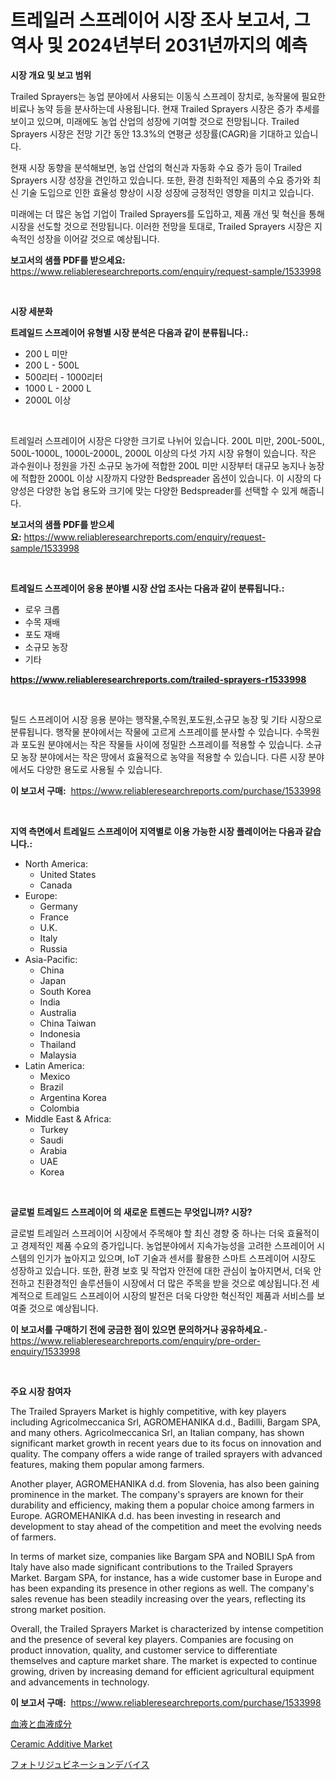 <p><h1>트레일러 스프레이어 시장 조사 보고서, 그 역사 및 2024년부터 2031년까지의 예측</h1></p><p><strong>시장 개요 및 보고 범위</strong></p>
<p><p>Trailed Sprayers는 농업 분야에서 사용되는 이동식 스프레이 장치로, 농작물에 필요한 비료나 농약 등을 분사하는데 사용됩니다. 현재 Trailed Sprayers 시장은 증가 추세를 보이고 있으며, 미래에도 농업 산업의 성장에 기여할 것으로 전망됩니다. Trailed Sprayers 시장은 전망 기간 동안 13.3%의 연평균 성장률(CAGR)을 기대하고 있습니다. </p><p>현재 시장 동향을 분석해보면, 농업 산업의 혁신과 자동화 수요 증가 등이 Trailed Sprayers 시장 성장을 견인하고 있습니다. 또한, 환경 친화적인 제품의 수요 증가와 최신 기술 도입으로 인한 효율성 향상이 시장 성장에 긍정적인 영향을 미치고 있습니다. </p><p>미래에는 더 많은 농업 기업이 Trailed Sprayers를 도입하고, 제품 개선 및 혁신을 통해 시장을 선도할 것으로 전망됩니다. 이러한 전망을 토대로, Trailed Sprayers 시장은 지속적인 성장을 이어갈 것으로 예상됩니다.</p></p>
<p><strong>보고서의 샘플 PDF를 받으세요:</strong> <a href="https://www.reliableresearchreports.com/enquiry/request-sample/1533998">https://www.reliableresearchreports.com/enquiry/request-sample/1533998</a></p>
<p>&nbsp;</p>
<p><strong>시장 세분화</strong></p>
<p><strong>트레일드 스프레이어 유형별 시장 분석은 다음과 같이 분류됩니다.:</strong></p>
<p><ul><li>200 L 미만</li><li>200 L - 500L</li><li>500리터 - 1000리터</li><li>1000 L - 2000 L</li><li>2000L 이상</li></ul></p>
<p>&nbsp;</p>
<p><p>트레일러 스프레이어 시장은 다양한 크기로 나뉘어 있습니다. 200L 미만, 200L-500L, 500L-1000L, 1000L-2000L, 2000L 이상의 다섯 가지 시장 유형이 있습니다. 작은 과수원이나 정원을 가진 소규모 농가에 적합한 200L 미만 시장부터 대규모 농지나 농장에 적합한 2000L 이상 시장까지 다양한 Bedspreader 옵션이 있습니다. 이 시장의 다양성은 다양한 농업 용도와 크기에 맞는 다양한 Bedspreader를 선택할 수 있게 해줍니다.</p></p>
<p><strong>보고서의 샘플 PDF를 받으세요:</strong>&nbsp;<a href="https://www.reliableresearchreports.com/enquiry/request-sample/1533998">https://www.reliableresearchreports.com/enquiry/request-sample/1533998</a></p>
<p>&nbsp;</p>
<p><strong> 트레일드 스프레이어 응용 분야별 시장 산업 조사는 다음과 같이 분류됩니다.:</strong></p>
<p><ul><li>로우 크롭</li><li>수목 재배</li><li>포도 재배</li><li>소규모 농장</li><li>기타</li></ul></p>
<p><strong><a href="https://www.reliableresearchreports.com/trailed-sprayers-r1533998">https://www.reliableresearchreports.com/trailed-sprayers-r1533998</a></strong></p>
<p>&nbsp;</p>
<p><p>틸드 스프레이어 시장 응용 분야는 행작물,수목원,포도원,소규모 농장 및 기타 시장으로 분류됩니다. 행작물 분야에서는 작물에 고르게 스프레이를 분사할 수 있습니다. 수목원과 포도원 분야에서는 작은 작물들 사이에 정밀한 스프레이를 적용할 수 있습니다. 소규모 농장 분야에서는 작은 땅에서 효율적으로 농약을 적용할 수 있습니다. 다른 시장 분야에서도 다양한 용도로 사용될 수 있습니다.</p></p>
<p><strong>이 보고서 구매:</strong>&nbsp; <a href="https://www.reliableresearchreports.com/purchase/1533998">https://www.reliableresearchreports.com/purchase/1533998</a></p>
<p>&nbsp;</p>
<p><strong>지역 측면에서 트레일드 스프레이어 지역별로 이용 가능한 시장 플레이어는 다음과 같습니다.:</strong></p>
<p><ul>
    <li>
        North America:
        <ul>
            <li>United States</li>
            <li>Canada</li>
        </ul>
    </li>
    <li>
        Europe:
        <ul>
            <li>Germany</li>
            <li>France</li>
            <li>U.K.</li>
            <li>Italy</li>
            <li>Russia</li>
        </ul>
    </li>
    <li>
        Asia-Pacific:
        <ul>
            <li>China</li>
            <li>Japan</li>
            <li>South Korea</li>
            <li>India</li>
            <li>Australia</li>
            <li>China Taiwan</li>
            <li>Indonesia</li>
            <li>Thailand</li>
            <li>Malaysia</li>
        </ul>
    </li>
    <li>
        Latin America:
        <ul>
            <li>Mexico</li>
            <li>Brazil</li>
            <li>Argentina Korea</li>
            <li>Colombia</li>
        </ul>
    </li>
    <li>
        Middle East & Africa:
        <ul>
            <li>Turkey</li>
            <li>Saudi</li>
            <li>Arabia</li>
            <li>UAE</li>
            <li>Korea</li>
        </ul>
    </li>
    </ul></p>
<p>&nbsp;</p>
<p><strong>글로벌 트레일드 스프레이어 의 새로운 트렌드는 무엇입니까? 시장?</strong></p>
<p><p>글로벌 트레일러 스프레이어 시장에서 주목해야 할 최신 경향 중 하나는 더욱 효율적이고 경제적인 제품 수요의 증가입니다. 농업분야에서 지속가능성을 고려한 스프레이어 시스템의 인기가 높아지고 있으며, IoT 기술과 센서를 활용한 스마트 스프레이어 시장도 성장하고 있습니다. 또한, 환경 보호 및 작업자 안전에 대한 관심이 높아지면서, 더욱 안전하고 친환경적인 솔루션들이 시장에서 더 많은 주목을 받을 것으로 예상됩니다.전 세계적으로 트레일드 스프레이어 시장의 발전은 더욱 다양한 혁신적인 제품과 서비스를 보여줄 것으로 예상됩니다.</p></p>
<p><strong>이 보고서를 구매하기 전에 궁금한 점이 있으면 문의하거나 공유하세요.</strong>- <a href="https://www.reliableresearchreports.com/enquiry/pre-order-enquiry/1533998">https://www.reliableresearchreports.com/enquiry/pre-order-enquiry/1533998</a></p>
<p>&nbsp;</p>
<p><strong>주요 시장 참여자</strong></p>
<p><p>The Trailed Sprayers Market is highly competitive, with key players including Agricolmeccanica Srl, AGROMEHANIKA d.d., Badilli, Bargam SPA, and many others. Agricolmeccanica Srl, an Italian company, has shown significant market growth in recent years due to its focus on innovation and quality. The company offers a wide range of trailed sprayers with advanced features, making them popular among farmers.</p><p>Another player, AGROMEHANIKA d.d. from Slovenia, has also been gaining prominence in the market. The company's sprayers are known for their durability and efficiency, making them a popular choice among farmers in Europe. AGROMEHANIKA d.d. has been investing in research and development to stay ahead of the competition and meet the evolving needs of farmers.</p><p>In terms of market size, companies like Bargam SPA and NOBILI SpA from Italy have also made significant contributions to the Trailed Sprayers Market. Bargam SPA, for instance, has a wide customer base in Europe and has been expanding its presence in other regions as well. The company's sales revenue has been steadily increasing over the years, reflecting its strong market position.</p><p>Overall, the Trailed Sprayers Market is characterized by intense competition and the presence of several key players. Companies are focusing on product innovation, quality, and customer service to differentiate themselves and capture market share. The market is expected to continue growing, driven by increasing demand for efficient agricultural equipment and advancements in technology.</p></p>
<p><strong>이 보고서 구매:</strong>&nbsp;&nbsp;<a href="https://www.reliableresearchreports.com/purchase/1533998">https://www.reliableresearchreports.com/purchase/1533998</a></p>
<p><p><a href="https://github.com/RodHoppe07/Market-Research-Report-List-1/blob/main/350985519177.md">血液と血液成分</a></p><p><a href="https://crocus-run-b5a.notion.site/Ceramic-Additive-Market-Size-Growth-and-Forecast-from-2024-2031-9695ca9ec5c94004a40149d8336e5b35">Ceramic Additive Market</a></p><p><a href="https://github.com/laurenreichert/Market-Research-Report-List-1/blob/main/590376619176.md">フォトリジュビネーションデバイス</a></p></p>